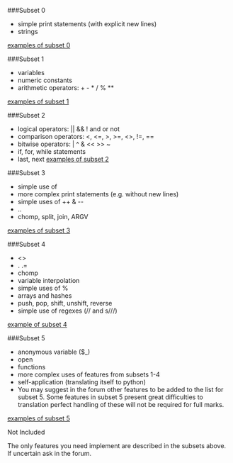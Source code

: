 ###Subset 0

* simple print statements (with explicit new lines)
* strings

[examples of subset 0](http://www.cse.unsw.edu.au/~cs2041/13s2/assignments/perl2python/examples/0)

###Subset 1

* variables
* numeric constants
* arithmetic operators: + - * / % **

[examples of subset 1](http://www.cse.unsw.edu.au/~cs2041/13s2/assignments/perl2python/examples/1)

###Subset 2

* logical operators: || && ! and or not
* comparison operators: <, <=, >, >=, <>, !=, ==
* bitwise operators: | ^ & << >> ~
* if, for, while statements
* last, next
[examples of subset 2](http://www.cse.unsw.edu.au/~cs2041/13s2/assignments/perl2python/examples/2)

###Subset 3

* simple use of
* more complex print statements (e.g. without new lines)
* simple uses of ++ & --
* ..
* chomp, split, join, ARGV

[examples of subset 3](http://www.cse.unsw.edu.au/~cs2041/13s2/assignments/perl2python/examples/4)

###Subset 4

* <>
* . .=
* chomp
* variable interpolation
* simple uses of %
* arrays and hashes
* push, pop, shift, unshift, reverse
* simple use of regexes (// and s///)

[example of subset 4](http://www.cse.unsw.edu.au/~cs2041/13s2/assignments/perl2python/examples/4)

###Subset 5

* anonymous variable ($_)
* open
* functions
* more complex uses of features from subsets 1-4
* self-application (translating itself to python)
* You may suggest in the forum other features to be added to the list for subset 5. Some features in subset 5 present great difficulties to translation perfect handling of these will not be required for full marks.

[examples of subset 5](http://www.cse.unsw.edu.au/~cs2041/13s2/assignments/perl2python/examples/5)

Not Included

The only features you need implement are described in the subsets above. If uncertain ask in the forum.
